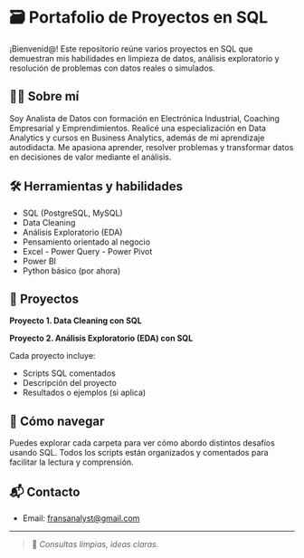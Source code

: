 # 🗃️ Portafolio de Proyectos en SQL

¡Bienvenid@! Este repositorio reúne varios proyectos en SQL que demuestran mis habilidades en limpieza de datos, análisis exploratorio y resolución de problemas con datos reales o simulados.

## 👩‍💻 Sobre mí

Soy Analista de Datos con formación en Electrónica Industrial, Coaching Empresarial y Emprendimientos. Realicé una especialización en Data Analytics y cursos en Business Analytics, además de mi aprendizaje autodidacta. Me apasiona aprender, resolver problemas y transformar datos en decisiones de valor mediante el análisis.

## 🛠️ Herramientas y habilidades

- SQL (PostgreSQL, MySQL)
- Data Cleaning
- Análisis Exploratorio (EDA)
- Pensamiento orientado al negocio
- Excel - Power Query - Power Pivot
- Power BI
- Python básico (por ahora)

## 📁 Proyectos

 **Proyecto 1. Data Cleaning con SQL**
 
 **Proyecto 2. Análisis Exploratorio (EDA) con SQL**

Cada proyecto incluye:

- Scripts SQL comentados
- Descripción del proyecto
- Resultados o ejemplos (si aplica)

## 📌 Cómo navegar

Puedes explorar cada carpeta para ver cómo abordo distintos desafíos usando SQL. Todos los scripts están organizados y comentados para facilitar la lectura y comprensión.

## 📬 Contacto

- Email: fransanalyst@gmail.com

---
> 🧠 *Consultas limpias, ideas claras.*
